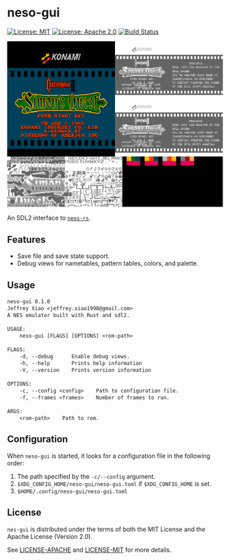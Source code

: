 # neso-gui

[![License: MIT](https://img.shields.io/badge/License-MIT-yellow.svg)](https://opensource.org/licenses/MIT)
[![License: Apache 2.0](https://img.shields.io/badge/License-Apache%202.0-blue.svg)](https://opensource.org/licenses/Apache-2.0)
[![Build Status](https://travis-ci.org/jeffrey-xiao/neso-gui.svg?branch=master)](https://travis-ci.org/jeffrey-xiao/neso-gui)

![Screenshot of Castlevania II: Simon's Quest](examples/screenshot.png)

An SDL2 interface to [`neos-rs`](https://gitlab.com/jeffrey-xiao/neso-rs).

## Features

 - Save file and save state support.
 - Debug views for nametables, pattern tables, colors, and palette.

## Usage

```
neso-gui 0.1.0
Jeffrey Xiao <jeffrey.xiao1998@gmail.com>
A NES emulator built with Rust and sdl2.

USAGE:
    neso-gui [FLAGS] [OPTIONS] <rom-path>

FLAGS:
    -d, --debug      Enable debug views.
    -h, --help       Prints help information
    -V, --version    Prints version information

OPTIONS:
    -c, --config <config>    Path to configuration file.
    -f, --frames <frames>    Number of frames to run.

ARGS:
    <rom-path>    Path to rom.
```

## Configuration

When `neso-gui` is started, it looks for a configuration file in the following order:

1. The path specified by the `-c/--config` argument.
2. `$XDG_CONFIG_HOME/neso-gui/neso-gui.toml` if `$XDG_CONFIG_HOME` is set.
3. `$HOME/.config/neso-gui/neso-gui.toml`

## License

`nes-gui` is distributed under the terms of both the MIT License and the Apache License (Version
2.0).

See [LICENSE-APACHE](LICENSE-APACHE) and [LICENSE-MIT](LICENSE-MIT) for more details.
